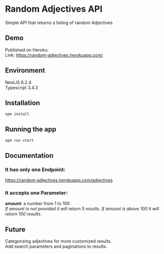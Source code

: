 # Random Adjectives API

Simple API that returns a listing of random Adjectives  

## Demo

Published on Heroku:  
Link: https://random-adjectives.herokuapp.com/

## Environment

NestJS 6.2.4  
Typescript 3.4.3

## Installation

```
npm install
```

## Running the app

```
npm run start
```

## Documentation

### It has only one Endpoint:   
https://random-adjectives.herokuapp.com/adjectives

### It accepts one Parameter:  
**amount**: a number from 1 to 100  
*If amount is not provided it will return 5 results. If amount is above 100 it will return 100 results.*

## Future

Categorizing adjectives for more customized results.  
Add search parameters and paginations to results.
